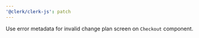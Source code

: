 ```yaml
---
'@clerk/clerk-js': patch
---
```


Use error metadata for invalid change plan screen on `Checkout` component.
